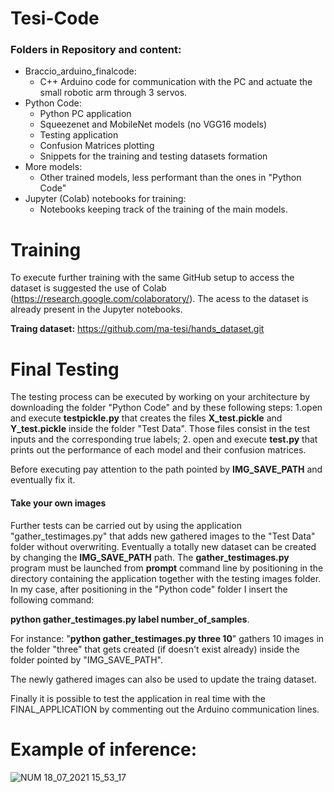 # Tesi-Code
### Folders in Repository and content:
- Braccio_arduino_finalcode:
  - C++ Arduino code for communication with the PC and actuate the small robotic arm through 3 servos.
- Python Code:
  - Python PC application
  - Squeezenet and MobileNet models (no VGG16 models)
  - Testing application
  - Confusion Matrices plotting
  - Snippets for the training and testing datasets formation
- More models:
   - Other trained models, less performant than the ones in "Python Code"
- Jupyter (Colab) notebooks for training:
  - Notebooks keeping track of the training of the main models.


# Training
To execute further training with the same GitHub setup to access the dataset is suggested the use of Colab (https://research.google.com/colaboratory/).
The acess to the dataset is already present in the Jupyter notebooks.

**Traing dataset:** https://github.com/ma-tesi/hands_dataset.git
# Final Testing
The testing process can be executed by working on your architecture by downloading the folder "Python Code" and by these following steps:
1.open and execute **testpickle.py** that creates the files **X_test.pickle** and **Y_test.pickle** inside the folder "Test Data". Those files consist in the test inputs and the corresponding true labels;
2. open and execute **test.py** that prints out the performance of each model and their confusion matrices.

Before executing pay attention to the path pointed by **IMG_SAVE_PATH** and eventually fix it.

#### Take your own images
Further tests can be carried out by using the application "gather_testimages.py" that adds new gathered images to the "Test Data" folder without overwriting.
Eventually a totally new dataset can be created by changing the **IMG_SAVE_PATH** path.
The **gather_testimages.py** program must be launched from **prompt** command line by positioning in the directory containing the application together with the testing images folder.
In my case, after positioning in the "Python code" folder I insert the following command:

**python gather_testimages.py label number_of_samples**.

For instance: "**python gather_testimages.py three 10**" gathers 10 images in the folder "three" that gets created (if doesn't exist already) inside the folder pointed by "IMG_SAVE_PATH".

The newly gathered images can also be used to update the traing dataset.

Finally it is possible to test the application in real time with the FINAL_APPLICATION by commenting out the Arduino communication lines.
# Example of inference:
![NUM 18_07_2021 15_53_17](https://user-images.githubusercontent.com/79223382/136415970-91a7821f-2ae7-46ae-ac63-1863fab07f27.png)
